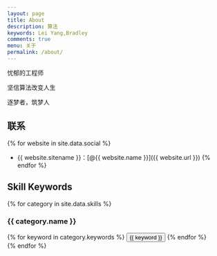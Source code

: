 ```yaml
---
layout: page
title: About
description: 算法
keywords: Lei Yang,Bradley 
comments: true
menu: 关于
permalink: /about/
---
```


忧郁的工程师

坚信算法改变人生

逐梦者，筑梦人

## 联系

{% for website in site.data.social %}
* {{ website.sitename }}：[@{{ website.name }}]({{ website.url }})
{% endfor %}

## Skill Keywords

{% for category in site.data.skills %}
### {{ category.name }}
<div class="btn-inline">
{% for keyword in category.keywords %}
<button class="btn btn-outline" type="button">{{ keyword }}</button>
{% endfor %}
</div>
{% endfor %}

